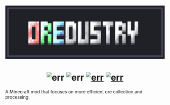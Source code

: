 <p align="center"><img src="https://github.com/NewJumper/Oredustry/blob/master/src/main/resources/banner.png" alt="Logo" width="1024"></p>
<h1 align="center">
  <a><img src="https://img.shields.io/badge/Mod Version-0.6.0-54c3d6" alt="err"></a>
  <a><img src="https://img.shields.io/badge/Minecraft-1.19.2-71c46e" alt="err"></a>
  <a href="https://files.minecraftforge.net/net/minecraftforge/forge/"><img src="https://img.shields.io/badge/Forge-43.2.13-d68f54" alt="err"></a>
  <a href="https://github.com/NewJumper/Oredustry/actions/workflows/gradle.yml"><img src="https://github.com/NewJumper/Oredustry/actions/workflows/gradle.yml/badge.svg" alt="err"></a>
</h1>

A Minecraft mod that focuses on more efficient ore collection and processing.
